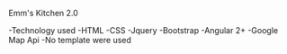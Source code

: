 Emm's Kitchen 2.0

-Technology used
  -HTML
  -CSS
  -Jquery
  -Bootstrap
  -Angular 2+
  -Google Map Api
-No template were used
